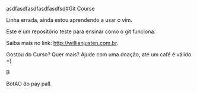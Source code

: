 asdfasdfasdfasdfasdfsd#Git Course

Linha errada, ainda estou aprendendo a usar o vim.

Este é um repositório teste para ensinar como o git funciona.

Saiba mais no link: http://willianjusten.com.br.

Gostou do Curso? Quer mais? Ajude com uma doação, até um café é válido =)

B

BotAO do pay pall.

